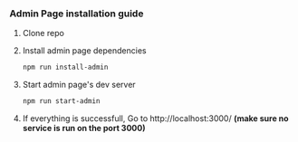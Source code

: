 ### Admin Page installation guide

1. Clone repo
1. Install admin page dependencies

    ```bash
    npm run install-admin
    ```

1. Start admin page's dev server

    ```bash
    npm run start-admin
    ```

1. If everything is successfull, Go to http://localhost:3000/ **(make sure no service is run on the port 3000)**
